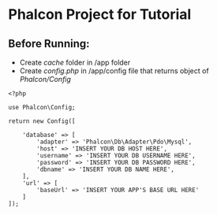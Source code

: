 # Phalcon Project for Tutorial

## Before Running:
+ Create *cache* folder in /app folder
+ Create *config.php* in /app/config file that returns object of *Phalcon/Config*
```
<?php

use Phalcon\Config;

return new Config([

    'database' => [
        'adapter' => 'Phalcon\Db\Adapter\Pdo\Mysql',
        'host' => 'INSERT YOUR DB HOST HERE',
        'username' => 'INSERT YOUR DB USERNAME HERE',
        'password' => 'INSERT YOUR DB PASSWORD HERE',
        'dbname' => 'INSERT YOUR DB NAME HERE',
    ],
    'url' => [
        'baseUrl' => 'INSERT YOUR APP'S BASE URL HERE'
    ]
]);
```
